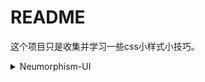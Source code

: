 # README

这个项目只是收集并学习一些css小样式小技巧。

<details> 
    <summary>Neumorphism-UI</summary> 
    <pre>
Neumorphism(或者叫Neo-skeuomorphism)是一种拟物的设计风格。
**效果图**：
<center><img src="https://wjs-tik.oss-cn-shanghai.aliyuncs.com/img/image-20210121213219927.png" alt="image-20210121213219927" style="zoom:50%;" /></center>
Get Point：
- 核心css属性：`box-shadow`
- 有个神奇的网站已经做好了该风格的样例，只需拖动即可实时生成代码：https://neumorphism.io/#e0e0e0
<center><img src="https://wjs-tik.oss-cn-shanghai.aliyuncs.com/img/image-20210121213552845.png" style="zoom: 33%;" /></center>
- `flex`布局还是有些不熟练，搞不清楚`flex-basis`的作用
- `transition`的使用：
  1. transition-property 设置过渡的属性，比如：width height background-color
  2. transition-duration 设置过渡的时间，比如：1s 500ms
  3. transition-timing-function 设置过渡的运动方式，常用有 linear(匀速)|ease(缓冲运动)
  4. transition-delay 设置动画的延迟
  5. transition: property duration timing-function delay 同时设置四个属性
</pre> 
</details>

